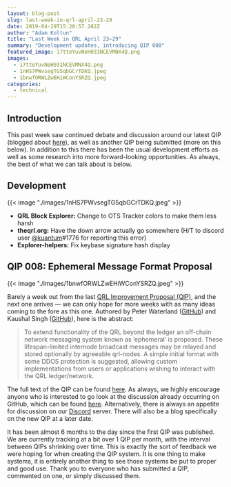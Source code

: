 ```yaml
---
layout: blog-post
slug: last-week-in-qrl-april-23-29
date: 2019-04-29T15:20:57.282Z
author: "Adam Koltun"
title: "Last Week in QRL April 23–29"
summary: "Development updates, introducing QIP 008"
featured_image: 17tteYuvNeH031NCEVMNX4Q.png
images:
  - 17tteYuvNeH031NCEVMNX4Q.png
  - 1nHS7PWvsegTG5qbGCrTDKQ.jpeg
  - 1bnwfORWLZwEHiWConYSRZQ.jpeg
categories:
  - technical
---
```


## Introduction

This past week saw continued debate and discussion around our latest QIP (blogged about [here](/blog/qip-007-support-tokenization-of-securities)), as well as another QIP being submitted (more on this below). In addition to this there has been the usual development efforts as well as some research into more forward-looking opportunities. As always, the best of what we can talk about is below.

## Development

{{< image "./images/1nHS7PWvsegTG5qbGCrTDKQ.jpeg" >}}

* **QRL Block Explorer:** Change to OTS Tracker colors to make them less harsh
* **theqrl.org:** Have the down arrow actually go somewhere (H/T to discord user [@kuantum](https://github.com/kuantum)#1776 for reporting this error)
* **Explorer-helpers:** Fix keybase signature hash display

## QIP 008: Ephemeral Message Format Proposal

{{< image "./images/1bnwfORWLZwEHiWConYSRZQ.jpeg" >}}

Barely a week out from the last [QRL Improvement Proposal (QIP)](https://github.com/theQRL/qips), and the next one arrives — we can only hope for more weeks with as many ideas coming to the fore as this one. Authored by Peter Waterland ([GitHub](https://github.com/surg0r)) and Kaushal Singh ([GitHub](https://github.com/cyyber)), here is the abstract:
> To extend functionality of the QRL beyond the ledger an off-chain network messaging system known as ‘ephemeral’ is proposed. These lifespan-limited internode broadcast messages may be relayed and stored optionally by agreeable qrl-nodes.
> A simple initial format with some DDOS protection is suggested, allowing custom implementations from users or applications wishing to interact with the QRL ledger/network.

The full text of the QIP can be found [here](https://github.com/theQRL/qips/blob/master/2.Proposals/1.%20Open/8%20-%20Ephemeral%20Message%20Format%20Proposal/8%20-%20ephemeral%20message%20format%20proposal.md). As always, we highly encourage anyone who is interested to go look at the discussion already occurring on GitHub, which can be found [here](https://github.com/theQRL/qips/pull/17). Alternatively, there is always an appetite for discussion on our [Discord](/discord) server. There will also be a blog specifically on the new QIP at a later date.

It has been almost 6 months to the day since the first QIP was published. We are currently tracking at a bit over 1 QIP per month, with the interval between QIPs shrinking over time. This is exactly the sort of feedback we were hoping for when creating the QIP system. It is one thing to make systems, it is entirely another thing to see those systems be put to proper and good use. Thank you to everyone who has submitted a QIP, commented on one, or simply discussed them.